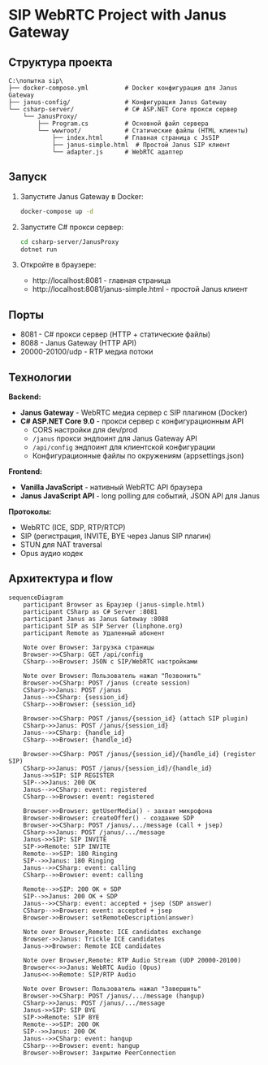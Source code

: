 # SIP WebRTC Project with Janus Gateway

## Структура проекта

```
C:\попытка sip\
├── docker-compose.yml          # Docker конфигурация для Janus Gateway
├── janus-config/               # Конфигурация Janus Gateway
└── csharp-server/              # C# ASP.NET Core прокси сервер
    └── JanusProxy/
        ├── Program.cs          # Основной файл сервера
        └── wwwroot/            # Статические файлы (HTML клиенты)
            ├── index.html      # Главная страница с JsSIP
            ├── janus-simple.html  # Простой Janus SIP клиент
            └── adapter.js      # WebRTC адаптер
```

## Запуск

1. Запустите Janus Gateway в Docker:
   ```bash
   docker-compose up -d
   ```

2. Запустите C# прокси сервер:
   ```bash
   cd csharp-server/JanusProxy
   dotnet run
   ```

3. Откройте в браузере:
   - http://localhost:8081 - главная страница
   - http://localhost:8081/janus-simple.html - простой Janus клиент

## Порты

- 8081 - C# прокси сервер (HTTP + статические файлы)
- 8088 - Janus Gateway (HTTP API)
- 20000-20100/udp - RTP медиа потоки

## Технологии

**Backend:**
- **Janus Gateway** - WebRTC медиа сервер с SIP плагином (Docker)
- **C# ASP.NET Core 9.0** - прокси сервер с конфигурационным API
  - CORS настройки для dev/prod
  - `/janus` прокси эндпоинт для Janus Gateway API
  - `/api/config` эндпоинт для клиентской конфигурации
  - Конфигурационные файлы по окружениям (appsettings.json)

**Frontend:**
- **Vanilla JavaScript** - нативный WebRTC API браузера
- **Janus JavaScript API** - long polling для событий, JSON API для Janus

**Протоколы:**
- WebRTC (ICE, SDP, RTP/RTCP)
- SIP (регистрация, INVITE, BYE через Janus SIP плагин)
- STUN для NAT traversal
- Opus аудио кодек

## Архитектура и flow

```mermaid
sequenceDiagram
    participant Browser as Браузер (janus-simple.html)
    participant CSharp as C# Server :8081
    participant Janus as Janus Gateway :8088
    participant SIP as SIP Server (linphone.org)
    participant Remote as Удаленный абонент

    Note over Browser: Загрузка страницы
    Browser->>CSharp: GET /api/config
    CSharp-->>Browser: JSON с SIP/WebRTC настройками

    Note over Browser: Пользователь нажал "Позвонить"
    Browser->>CSharp: POST /janus (create session)
    CSharp->>Janus: POST /janus
    Janus-->>CSharp: {session_id}
    CSharp-->>Browser: {session_id}

    Browser->>CSharp: POST /janus/{session_id} (attach SIP plugin)
    CSharp->>Janus: POST /janus/{session_id}
    Janus-->>CSharp: {handle_id}
    CSharp-->>Browser: {handle_id}

    Browser->>CSharp: POST /janus/{session_id}/{handle_id} (register SIP)
    CSharp->>Janus: POST /janus/{session_id}/{handle_id}
    Janus->>SIP: SIP REGISTER
    SIP-->>Janus: 200 OK
    Janus-->>CSharp: event: registered
    CSharp-->>Browser: event: registered

    Browser->>Browser: getUserMedia() - захват микрофона
    Browser->>Browser: createOffer() - создание SDP
    Browser->>CSharp: POST /janus/.../message (call + jsep)
    CSharp->>Janus: POST /janus/.../message
    Janus->>SIP: SIP INVITE
    SIP->>Remote: SIP INVITE
    Remote-->>SIP: 180 Ringing
    SIP-->>Janus: 180 Ringing
    Janus-->>CSharp: event: calling
    CSharp-->>Browser: event: calling

    Remote-->>SIP: 200 OK + SDP
    SIP-->>Janus: 200 OK + SDP
    Janus-->>CSharp: event: accepted + jsep (SDP answer)
    CSharp-->>Browser: event: accepted + jsep
    Browser->>Browser: setRemoteDescription(answer)

    Note over Browser,Remote: ICE candidates exchange
    Browser->>Janus: Trickle ICE candidates
    Janus->>Browser: Remote ICE candidates

    Note over Browser,Remote: RTP Audio Stream (UDP 20000-20100)
    Browser<<->>Janus: WebRTC Audio (Opus)
    Janus<<->>Remote: SIP/RTP Audio

    Note over Browser: Пользователь нажал "Завершить"
    Browser->>CSharp: POST /janus/.../message (hangup)
    CSharp->>Janus: POST /janus/.../message
    Janus->>SIP: SIP BYE
    SIP->>Remote: SIP BYE
    Remote-->>SIP: 200 OK
    SIP-->>Janus: 200 OK
    Janus-->>CSharp: event: hangup
    CSharp-->>Browser: event: hangup
    Browser->>Browser: Закрытие PeerConnection
```

